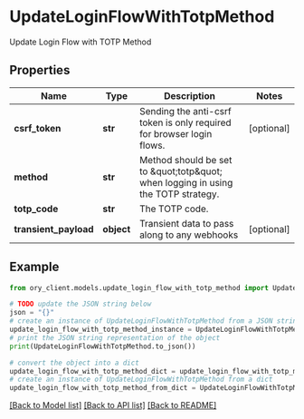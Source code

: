 # UpdateLoginFlowWithTotpMethod

Update Login Flow with TOTP Method

## Properties

Name | Type | Description | Notes
------------ | ------------- | ------------- | -------------
**csrf_token** | **str** | Sending the anti-csrf token is only required for browser login flows. | [optional] 
**method** | **str** | Method should be set to \&quot;totp\&quot; when logging in using the TOTP strategy. | 
**totp_code** | **str** | The TOTP code. | 
**transient_payload** | **object** | Transient data to pass along to any webhooks | [optional] 

## Example

```python
from ory_client.models.update_login_flow_with_totp_method import UpdateLoginFlowWithTotpMethod

# TODO update the JSON string below
json = "{}"
# create an instance of UpdateLoginFlowWithTotpMethod from a JSON string
update_login_flow_with_totp_method_instance = UpdateLoginFlowWithTotpMethod.from_json(json)
# print the JSON string representation of the object
print(UpdateLoginFlowWithTotpMethod.to_json())

# convert the object into a dict
update_login_flow_with_totp_method_dict = update_login_flow_with_totp_method_instance.to_dict()
# create an instance of UpdateLoginFlowWithTotpMethod from a dict
update_login_flow_with_totp_method_from_dict = UpdateLoginFlowWithTotpMethod.from_dict(update_login_flow_with_totp_method_dict)
```
[[Back to Model list]](../README.md#documentation-for-models) [[Back to API list]](../README.md#documentation-for-api-endpoints) [[Back to README]](../README.md)


